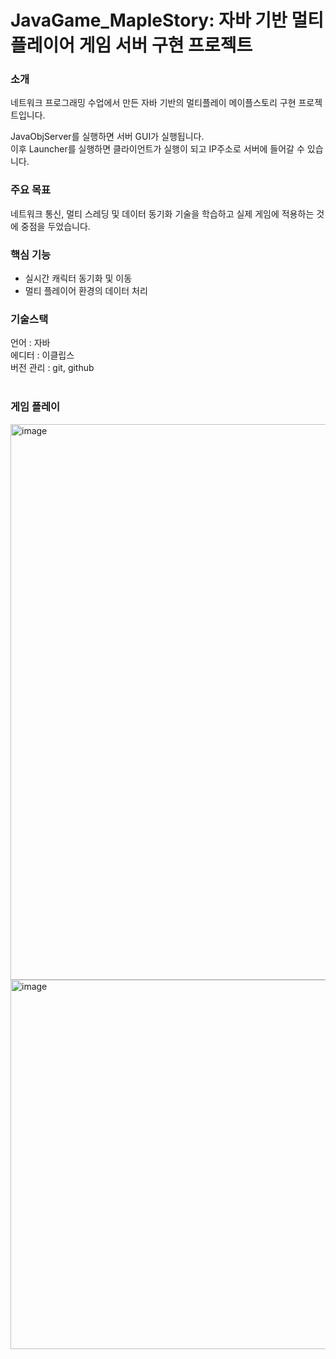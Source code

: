 # JavaGame_MapleStory: 자바 기반 멀티플레이어 게임 서버 구현 프로젝트

### 소개
네트워크 프로그래밍 수업에서 만든 자바 기반의 멀티플레이 메이플스토리 구현 프로젝트입니다.

JavaObjServer를 실행하면 서버 GUI가 실행됩니다.<br>
이후 Launcher를 실행하면 클라이언트가 실행이 되고 IP주소로 서버에 들어갈 수 있습니다.

### 주요 목표
네트워크 통신, 멀티 스레딩 및 데이터 동기화 기술을 학습하고 실제 게임에 적용하는 것에 중점을 두었습니다.

### 핵심 기능
- 실시간 캐릭터 동기화 및 이동
- 멀티 플레이어 환경의 데이터 처리

### 기술스택
언어 : 자바<br>
에디터 : 이클립스<br>
버전 관리 : git, github<br><br>

### 게임 플레이
<img width="1187" height="889" alt="image" src="https://github.com/user-attachments/assets/47c3f4d2-bd31-4dfd-a906-80107ad8af62" />
<img width="1082" height="591" alt="image" src="https://github.com/user-attachments/assets/dcdb90c4-19be-4d94-9d4e-34c12899a781" />
